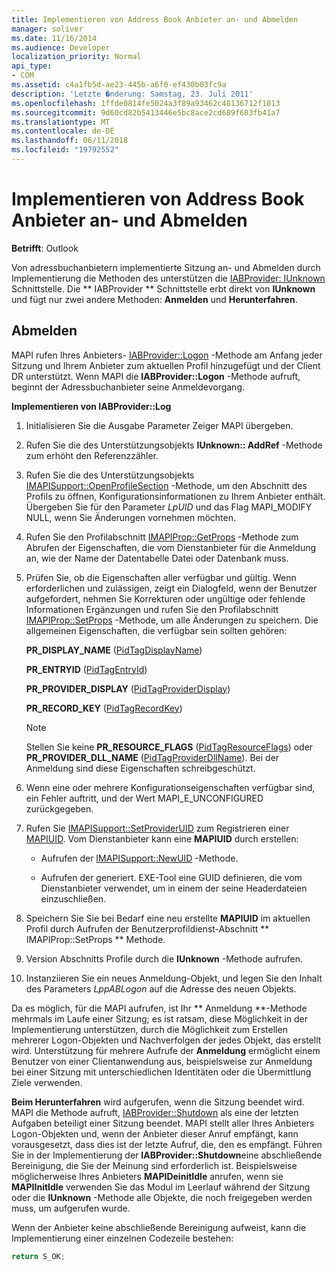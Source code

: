 ```yaml
---
title: Implementieren von Address Book Anbieter an- und Abmelden
manager: soliver
ms.date: 11/16/2014
ms.audience: Developer
localization_priority: Normal
api_type:
- COM
ms.assetid: c4a1fb5d-ae23-445b-a6f0-ef430b03fc9a
description: 'Letzte �nderung: Samstag, 23. Juli 2011'
ms.openlocfilehash: 1ffde0814fe5024a3f89a93462c48136712f1013
ms.sourcegitcommit: 9d60cd82b5413446e5bc8ace2cd689f683fb41a7
ms.translationtype: MT
ms.contentlocale: de-DE
ms.lasthandoff: 06/11/2018
ms.locfileid: "19792552"
---
```

# <a name="implementing-address-book-provider-logon-and-logoff"></a>Implementieren von Address Book Anbieter an- und Abmelden

**Betrifft**: Outlook 
  
Von adressbuchanbietern implementierte Sitzung an- und Abmelden durch Implementierung die Methoden des unterstützen die [IABProvider: IUnknown](iabprovideriunknown.md) Schnittstelle. Die ** IABProvider ** Schnittstelle erbt direkt von **IUnknown** und fügt nur zwei andere Methoden: **Anmelden** und **Herunterfahren**. 
  
## <a name="logoff"></a>Abmelden

MAPI rufen Ihres Anbieters- [IABProvider::Logon](iabprovider-logon.md) -Methode am Anfang jeder Sitzung und Ihrem Anbieter zum aktuellen Profil hinzugefügt und der Client DR unterstützt. Wenn MAPI die **IABProvider::Logon** -Methode aufruft, beginnt der Adressbuchanbieter seine Anmeldevorgang. 
  
**Implementieren von IABProvider::Log**
  
1. Initialisieren Sie die Ausgabe Parameter Zeiger MAPI übergeben. 
    
2. Rufen Sie die des Unterstützungsobjekts **IUnknown:: AddRef** -Methode zum erhöht den Referenzzähler. 
    
3. Rufen Sie die des Unterstützungsobjekts [IMAPISupport::OpenProfileSection](imapisupport-openprofilesection.md) -Methode, um den Abschnitt des Profils zu öffnen, Konfigurationsinformationen zu Ihrem Anbieter enthält. Übergeben Sie für den Parameter _LpUID_ und das Flag MAPI_MODIFY NULL, wenn Sie Änderungen vornehmen möchten. 
    
4. Rufen Sie den Profilabschnitt [IMAPIProp::GetProps](imapiprop-getprops.md) -Methode zum Abrufen der Eigenschaften, die vom Dienstanbieter für die Anmeldung an, wie der Name der Datentabelle Datei oder Datenbank muss. 
    
5. Prüfen Sie, ob die Eigenschaften aller verfügbar und gültig. Wenn erforderlichen und zulässigen, zeigt ein Dialogfeld, wenn der Benutzer aufgefordert, nehmen Sie Korrekturen oder ungültige oder fehlende Informationen Ergänzungen und rufen Sie den Profilabschnitt [IMAPIProp::SetProps](imapiprop-setprops.md) -Methode, um alle Änderungen zu speichern. Die allgemeinen Eigenschaften, die verfügbar sein sollten gehören: 
    
   **PR_DISPLAY_NAME** ([PidTagDisplayName](pidtagdisplayname-canonical-property.md))
    
   **PR_ENTRYID** ([PidTagEntryId](pidtagentryid-canonical-property.md))
    
   **PR_PROVIDER_DISPLAY** ([PidTagProviderDisplay](pidtagproviderdisplay-canonical-property.md))
    
   **PR_RECORD_KEY** ([PidTagRecordKey](pidtagrecordkey-canonical-property.md))
    
   > [!NOTE]
   > Stellen Sie keine **PR_RESOURCE_FLAGS** ([PidTagResourceFlags](pidtagresourceflags-canonical-property.md)) oder **PR_PROVIDER_DLL_NAME** ([PidTagProviderDllName](pidtagproviderdllname-canonical-property.md)). Bei der Anmeldung sind diese Eigenschaften schreibgeschützt. 
  
6. Wenn eine oder mehrere Konfigurationseigenschaften verfügbar sind, ein Fehler auftritt, und der Wert MAPI_E_UNCONFIGURED zurückgegeben.
    
7. Rufen Sie [IMAPISupport::SetProviderUID](imapisupport-setprovideruid.md) zum Registrieren einer [MAPIUID](mapiuid.md). Vom Dienstanbieter kann eine **MAPIUID** durch erstellen: 
    
   - Aufrufen der [IMAPISupport::NewUID](imapisupport-newuid.md) -Methode. 
    
   - Aufrufen der generiert. EXE-Tool eine GUID definieren, die vom Dienstanbieter verwendet, um in einem der seine Headerdateien einzuschließen.
    
8. Speichern Sie Sie bei Bedarf eine neu erstellte **MAPIUID** im aktuellen Profil durch Aufrufen der Benutzerprofildienst-Abschnitt ** IMAPIProp::SetProps ** Methode. 
    
9. Version Abschnitts Profile durch die **IUnknown** -Methode aufrufen. 
    
10. Instanziieren Sie ein neues Anmeldung-Objekt, und legen Sie den Inhalt des Parameters _LppABLogon_ auf die Adresse des neuen Objekts. 
    
Da es möglich, für die MAPI aufrufen, ist Ihr ** Anmeldung **-Methode mehrmals im Laufe einer Sitzung; es ist ratsam, diese Möglichkeit in der Implementierung unterstützen, durch die Möglichkeit zum Erstellen mehrerer Logon-Objekten und Nachverfolgen der jedes Objekt, das erstellt wird. Unterstützung für mehrere Aufrufe der **Anmeldung** ermöglicht einem Benutzer von einer Clientanwendung aus, beispielsweise zur Anmeldung bei einer Sitzung mit unterschiedlichen Identitäten oder die Übermittlung Ziele verwenden. 
  
**Beim Herunterfahren** wird aufgerufen, wenn die Sitzung beendet wird. MAPI die Methode aufruft, [IABProvider::Shutdown](iabprovider-shutdown.md) als eine der letzten Aufgaben beteiligt einer Sitzung beendet. MAPI stellt aller Ihres Anbieters Logon-Objekten und, wenn der Anbieter dieser Anruf empfängt, kann vorausgesetzt, dass dies ist der letzte Aufruf, die, den es empfängt. Führen Sie in der Implementierung der **IABProvider::Shutdown**eine abschließende Bereinigung, die Sie der Meinung sind erforderlich ist. Beispielsweise möglicherweise Ihres Anbieters **MAPIDeinitIdle** anrufen, wenn sie **MAPIInitIdle** verwenden Sie das Modul im Leerlauf während der Sitzung oder die **IUnknown** -Methode alle Objekte, die noch freigegeben werden muss, um aufgerufen wurde. 
  
Wenn der Anbieter keine abschließende Bereinigung aufweist, kann die Implementierung einer einzelnen Codezeile bestehen: 
  
```cpp
return S_OK;

```


